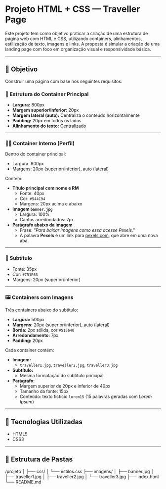 # Projeto HTML + CSS — Traveller Page

Este projeto tem como objetivo praticar a criação de uma estrutura de página web com HTML e CSS, utilizando containers, alinhamentos, estilização de texto, imagens e links. A proposta é simular a criação de uma landing page com foco em organização visual e responsividade básica.

---

## 🎯 Objetivo

Construir uma página com base nos seguintes requisitos:

### 🧱 Estrutura do Container Principal

- **Largura:** 800px  
- **Margem superior/inferior:** 20px  
- **Margem lateral (auto):** Centraliza o conteúdo horizontalmente  
- **Padding:** 20px em todos os lados  
- **Alinhamento do texto:** Centralizado  

---

### 🧍‍♂️ Container Interno (Perfil)

Dentro do container principal:

- Largura: 800px  
- Margens: 20px (superior/inferior), auto (lateral)  

Contém:

- **Título principal com nome e RM**  
  - Fonte: 40px  
  - Cor: `#544C94`  
  - Margens: 20px acima e abaixo  
- **Imagem `banner.jpg`**  
  - Largura: 100%  
  - Cantos arredondados: 7px  
- **Parágrafo abaixo da imagem**  
  - Frase: *"Para baixar imagens como essa acesse Pexels."*  
  - A palavra **Pexels** é um link para [pexels.com](http://www.pexels.com), que abre em uma nova aba.

---

### 🔖 Subtítulo

- Fonte: 35px  
- Cor: `#751E63`  
- Margens: 20px (superior/inferior)

---

### 🖼️ Containers com Imagens

Três containers abaixo do subtítulo:

- **Largura:** 500px  
- **Margens:** 20px (superior/inferior), auto (lateral)  
- **Borda:** 2px sólida, cor `#515640`  
- **Arredondamento:** 7px  
- **Padding:** 20px  

Cada container contém:

- **Imagem:**  
  - `traveller1.jpg`, `traveller2.jpg`, `traveller3.jpg`  
- **Subtítulo:**  
  - Mesma formatação do subtítulo principal  
- **Parágrafo:**  
  - Margem superior de 20px e inferior de 40px  
  - Tamanho da fonte: 15px  
  - Conteúdo: texto fictício `lorem15` (15 palavras geradas com *Lorem Ipsum*)

---

## 🧪 Tecnologias Utilizadas

- HTML5
- CSS3

---

## 📁 Estrutura de Pastas

/projeto │
 ├── css/ 
 │ 
 └── estilos.css 
 ├── imagens/ 
 │ 
 ├── banner.jpg 
 │ 
 ├── traveller1.jpg 
 │ 
 ├── traveller2.jpg 
 │ 
 └── traveller3.jpg 
 ├── index.html 
 └── README.md